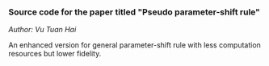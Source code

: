 ### Source code for the paper titled "Pseudo parameter-shift rule"

*Author: Vu Tuan Hai*

An enhanced version for general parameter-shift rule with less computation resources but lower fidelity.